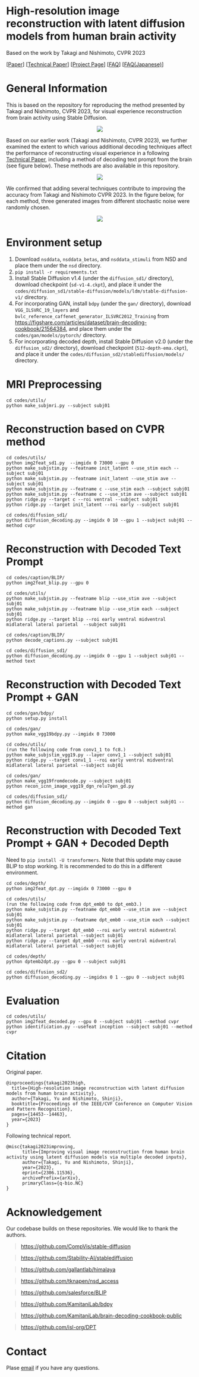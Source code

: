 # High-resolution image reconstruction with latent diffusion models from human brain activity
Based on the work by Takagi and Nishimoto, CVPR 2023

[[Paper](https://www.biorxiv.org/content/10.1101/2022.11.18.517004v3)]
[[Technical Paper](https://arxiv.org/abs/2306.11536)]
[[Project Page](https://sites.google.com/view/stablediffusion-with-brain/)]
[[FAQ](https://sites.google.com/view/stablediffusion-with-brain/faq_en)]
[[FAQ(Japanese)](https://sites.google.com/view/stablediffusion-with-brain/faq_jp)]

# General Information
This is based on the repository for reproducing the method presented by Takagi and Nishimoto, CVPR 2023, for visual experience reconstruction from brain activity using Stable Diffusion.

<p align="center">
<img src=/visual_summary.jpg />
</p>

Based on our earlier work (Takagi and Nishimoto, CVPR 2023), we further examined the extent to which various additional decoding techniques affect the performance of reconstructing visual experience in a following [Technical Paper](https://arxiv.org/abs/2306.11536), including a method of decoding text prompt from the brain (see figure below). These methods are also available in this repository.
<p align="center">
<img src=/visual_summary_techpaper.jpg />
</p>

We confirmed that adding several techniques contribute to improving the accuracy from Takagi and Nishimoto CVPR 2023. In the figure below, for each method, three generated images from different stochastic noise were randomly chosen.

<p align="center">
<img src=/results_tech_paper.jpg />
</p>

# Environment setup
1. Download ``nsddata``, ``nsddata_betas``, and ``nsddata_stimuli`` from NSD and place them under the ``nsd`` directory.
2. ``pip install -r requirements.txt``
3. Install Stable Diffusion v1.4 (under the ``diffusion_sd1/`` directory), download checkpoint (``sd-v1-4.ckpt``), and place it under the ``codes/diffusion_sd1/stable-diffusion/models/ldm/stable-diffusion-v1/`` directory.
4. For incorporating GAN, install ``bdpy`` (under the ``gan/`` directory), download ``VGG_ILSVRC_19_layers`` and ``bvlc_reference_caffenet_generator_ILSVRC2012_Training`` from https://figshare.com/articles/dataset/brain-decoding-cookbook/21564384, and place them under the ``codes/gan/models/pytorch/`` directory.
5. For incorporating decoded depth, install Stable Diffusion v2.0 (under the ``diffusion_sd2/`` directory), download checkpoint (``512-depth-ema.ckpt``), and place it under the ``codes/diffusion_sd2/stablediffusion/models/`` directory. 

# MRI Preprocessing
```
cd codes/utils/
python make_subjmri.py --subject subj01
```

# Reconstruction based on CVPR method
```
cd codes/utils/
python img2feat_sd1.py  --imgidx 0 73000 --gpu 0
python make_subjstim.py --featname init_latent --use_stim each --subject subj01
python make_subjstim.py --featname init_latent --use_stim ave --subject subj01
python make_subjstim.py --featname c --use_stim each --subject subj01
python make_subjstim.py --featname c --use_stim ave --subject subj01
python ridge.py --target c --roi ventral --subject subj01
python ridge.py --target init_latent --roi early --subject subj01

cd codes/diffusion_sd1/
python diffusion_decoding.py --imgidx 0 10 --gpu 1 --subject subj01 --method cvpr
```

# Reconstruction with Decoded Text Prompt
```
cd codes/caption/BLIP/
python img2feat_blip.py --gpu 0

cd codes/utils/
python make_subjstim.py --featname blip --use_stim ave --subject subj01
python make_subjstim.py --featname blip --use_stim each --subject subj01
python ridge.py --target blip --roi early ventral midventral midlateral lateral parietal  --subject subj01

cd codes/caption/BLIP/
python decode_captions.py --subject subj01

cd codes/diffusion_sd1/
python diffusion_decoding.py --imgidx 0 --gpu 1 --subject subj01 --method text
```

# Reconstruction with Decoded Text Prompt + GAN
```
cd codes/gan/bdpy/
python setup.py install

cd codes/gan/
python make_vgg19bdpy.py --imgidx 0 73000

cd codes/utils/
(run the following code from conv1_1 to fc8.)
python make_subjstim_vgg19.py --layer conv1_1 --subject subj01
python ridge.py --target conv1_1 --roi early ventral midventral midlateral lateral parietal --subject subj01

cd codes/gan/
python make_vgg19fromdecode.py --subject subj01
python recon_icnn_image_vgg19_dgn_relu7gen_gd.py

cd codes/diffusion_sd1/
python diffusion_decoding.py --imgidx 0 --gpu 0 --subject subj01 --method gan
```

# Reconstruction with Decoded Text Prompt + GAN + Decoded Depth
Need to ``pip install -U transformers``. Note that this update may cause BLIP to stop working. It is recommended to do this in a different environment.

```
cd codes/depth/
python img2feat_dpt.py --imgidx 0 73000 --gpu 0

cd codes/utils/
(run the following code from dpt_emb0 to dpt_emb3.)
python make_subjstim.py --featname dpt_emb0 --use_stim ave --subject subj01
python make_subjstim.py --featname dpt_emb0 --use_stim each --subject subj01
python ridge.py --target dpt_emb0 --roi early ventral midventral midlateral lateral parietal --subject subj01
python ridge.py --target dpt_emb0 --roi early ventral midventral midlateral lateral parietal --subject subj01

cd codes/depth/
python dptemb2dpt.py --gpu 0 --subject subj01

cd codes/diffusion_sd2/
python diffusion_decoding.py --imgidxs 0 1 --gpu 0 --subject subj01
```

# Evaluation
```
cd codes/utils/
python img2feat_decoded.py --gpu 0 --subject subj01 --method cvpr
python identification.py --usefeat inception --subject subj01 --method cvpr
```

# Citation
Original paper.
```
@inproceedings{takagi2023high,
  title={High-resolution image reconstruction with latent diffusion models from human brain activity},
  author={Takagi, Yu and Nishimoto, Shinji},
  booktitle={Proceedings of the IEEE/CVF Conference on Computer Vision and Pattern Recognition},
  pages={14453--14463},
  year={2023}
}
```

Following technical report.
```
@misc{takagi2023improving,
      title={Improving visual image reconstruction from human brain activity using latent diffusion models via multiple decoded inputs}, 
      author={Takagi, Yu and Nishimoto, Shinji},
      year={2023},
      eprint={2306.11536},
      archivePrefix={arXiv},
      primaryClass={q-bio.NC}
}
```

# Acknowledgement
Our codebase builds on these repositories. We would like to thank the authors. 
 
> https://github.com/CompVis/stable-diffusion

> https://github.com/Stability-AI/stablediffusion

> https://github.com/gallantlab/himalaya

> https://github.com/tknapen/nsd_access

> https://github.com/salesforce/BLIP

> https://github.com/KamitaniLab/bdpy

> https://github.com/KamitaniLab/brain-decoding-cookbook-public

> https://github.com/isl-org/DPT

# Contact
Plase [email](takagi.yuu.fbs@osaka-u.ac.jp) if you have any questions.

